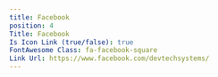 ```yaml
---
title: Facebook
position: 4
Title: Facebook
Is Icon Link (true/false): true
FontAwesome Class: fa-facebook-square
Link Url: https://www.facebook.com/devtechsystems/
---
```


